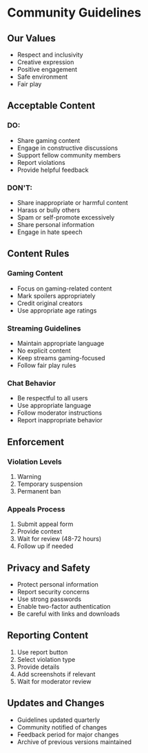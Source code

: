 # Community Guidelines

## Our Values

- Respect and inclusivity
- Creative expression
- Positive engagement
- Safe environment
- Fair play

## Acceptable Content

### DO:
- Share gaming content
- Engage in constructive discussions
- Support fellow community members
- Report violations
- Provide helpful feedback

### DON'T:
- Share inappropriate or harmful content
- Harass or bully others
- Spam or self-promote excessively
- Share personal information
- Engage in hate speech

## Content Rules

### Gaming Content
- Focus on gaming-related content
- Mark spoilers appropriately
- Credit original creators
- Use appropriate age ratings

### Streaming Guidelines
- Maintain appropriate language
- No explicit content
- Keep streams gaming-focused
- Follow fair play rules

### Chat Behavior
- Be respectful to all users
- Use appropriate language
- Follow moderator instructions
- Report inappropriate behavior

## Enforcement

### Violation Levels
1. Warning
2. Temporary suspension
3. Permanent ban

### Appeals Process
1. Submit appeal form
2. Provide context
3. Wait for review (48-72 hours)
4. Follow up if needed

## Privacy and Safety

- Protect personal information
- Report security concerns
- Use strong passwords
- Enable two-factor authentication
- Be careful with links and downloads

## Reporting Content

1. Use report button
2. Select violation type
3. Provide details
4. Add screenshots if relevant
5. Wait for moderator review

## Updates and Changes

- Guidelines updated quarterly
- Community notified of changes
- Feedback period for major changes
- Archive of previous versions maintained